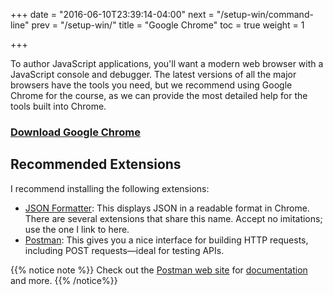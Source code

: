 +++
date = "2016-06-10T23:39:14-04:00"
next = "/setup-win/command-line"
prev = "/setup-win/"
title = "Google Chrome"
toc = true
weight = 1

+++

To author JavaScript applications, you'll want a modern web browser with a JavaScript console and debugger. The latest versions of all the major browsers have the tools you need, but we recommend using Google Chrome for the course, as we can provide the most detailed help for the tools built into Chrome.

### [Download Google Chrome](http://www.google.com/chrome/)

## Recommended Extensions

I recommend installing the following extensions:

* [JSON Formatter](https://chrome.google.com/webstore/detail/json-formatter/bcjindcccaagfpapjjmafapmmgkkhgoa): This displays JSON in a readable format in Chrome. There are several extensions that share this name. Accept no imitations; use the one I link to here.
* [Postman](https://chrome.google.com/webstore/detail/postman/fhbjgbiflinjbdggehcddcbncdddomop): This gives you a nice interface for building HTTP requests, including POST requests—ideal for testing APIs.

{{% notice note %}}
Check out the [Postman web site](https://www.getpostman.com/) for [documentation](https://www.getpostman.com/docs/) and more.
{{% /notice%}}
